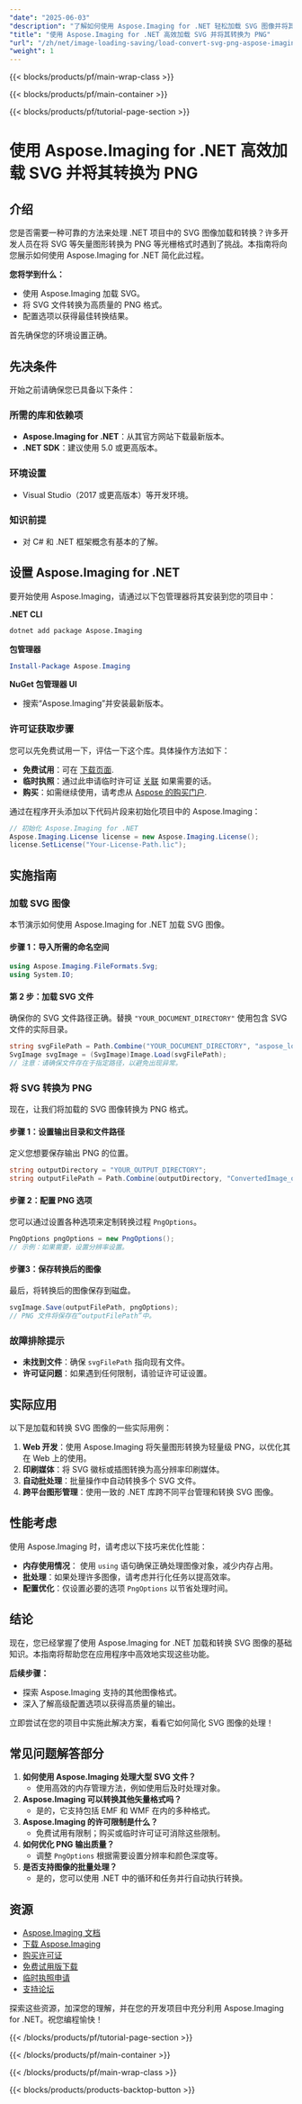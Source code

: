 ```yaml
---
"date": "2025-06-03"
"description": "了解如何使用 Aspose.Imaging for .NET 轻松加载 SVG 图像并将其转换为 PNG 格式。立即增强您的 .NET 应用程序。"
"title": "使用 Aspose.Imaging for .NET 高效加载 SVG 并将其转换为 PNG"
"url": "/zh/net/image-loading-saving/load-convert-svg-png-aspose-imaging-dotnet/"
"weight": 1
---
```


{{< blocks/products/pf/main-wrap-class >}}

{{< blocks/products/pf/main-container >}}

{{< blocks/products/pf/tutorial-page-section >}}
# 使用 Aspose.Imaging for .NET 高效加载 SVG 并将其转换为 PNG

## 介绍

您是否需要一种可靠的方法来处理 .NET 项目中的 SVG 图像加载和转换？许多开发人员在将 SVG 等矢量图形转换为 PNG 等光栅格式时遇到了挑战。本指南将向您展示如何使用 Aspose.Imaging for .NET 简化此过程。

**您将学到什么：**
- 使用 Aspose.Imaging 加载 SVG。
- 将 SVG 文件转换为高质量的 PNG 格式。
- 配置选项以获得最佳转换结果。

首先确保您的环境设置正确。

## 先决条件

开始之前请确保您已具备以下条件：

### 所需的库和依赖项
- **Aspose.Imaging for .NET**：从其官方网站下载最新版本。
- **.NET SDK**：建议使用 5.0 或更高版本。

### 环境设置
- Visual Studio（2017 或更高版本）等开发环境。

### 知识前提
- 对 C# 和 .NET 框架概念有基本的了解。

## 设置 Aspose.Imaging for .NET

要开始使用 Aspose.Imaging，请通过以下包管理器将其安装到您的项目中：

**.NET CLI**
```bash
dotnet add package Aspose.Imaging
```

**包管理器**
```powershell
Install-Package Aspose.Imaging
```

**NuGet 包管理器 UI**
- 搜索“Aspose.Imaging”并安装最新版本。

### 许可证获取步骤
您可以先免费试用一下，评估一下这个库。具体操作方法如下：
- **免费试用**：可在 [下载页面](https://releases。aspose.com/imaging/net/).
- **临时执照**：通过此申请临时许可证 [关联](https://purchase.aspose.com/temporary-license/) 如果需要的话。
- **购买**：如需继续使用，请考虑从 [Aspose 的购买门户](https://purchase。aspose.com/buy).

通过在程序开头添加以下代码片段来初始化项目中的 Aspose.Imaging：
```csharp
// 初始化 Aspose.Imaging for .NET
Aspose.Imaging.License license = new Aspose.Imaging.License();
license.SetLicense("Your-License-Path.lic");
```

## 实施指南

### 加载 SVG 图像

本节演示如何使用 Aspose.Imaging for .NET 加载 SVG 图像。

#### 步骤 1：导入所需的命名空间
```csharp
using Aspose.Imaging.FileFormats.Svg;
using System.IO;
```

#### 第 2 步：加载 SVG 文件
确保你的 SVG 文件路径正确。替换 `"YOUR_DOCUMENT_DIRECTORY"` 使用包含 SVG 文件的实际目录。
```csharp
string svgFilePath = Path.Combine("YOUR_DOCUMENT_DIRECTORY", "aspose_logo.svg");
SvgImage svgImage = (SvgImage)Image.Load(svgFilePath);
// 注意：请确保文件存在于指定路径，以避免出现异常。
```

### 将 SVG 转换为 PNG
现在，让我们将加载的 SVG 图像转换为 PNG 格式。

#### 步骤 1：设置输出目录和文件路径
定义您想要保存输出 PNG 的位置。
```csharp
string outputDirectory = "YOUR_OUTPUT_DIRECTORY";
string outputFilePath = Path.Combine(outputDirectory, "ConvertedImage_out.png");
```

#### 步骤 2：配置 PNG 选项
您可以通过设置各种选项来定制转换过程 `PngOptions`。
```csharp
PngOptions pngOptions = new PngOptions();
// 示例：如果需要，设置分辨率设置。
```

#### 步骤3：保存转换后的图像
最后，将转换后的图像保存到磁盘。
```csharp
svgImage.Save(outputFilePath, pngOptions);
// PNG 文件将保存在“outputFilePath”中。
```

### 故障排除提示
- **未找到文件**：确保 `svgFilePath` 指向现有文件。
- **许可证问题**：如果遇到任何限制，请验证许可证设置。

## 实际应用

以下是加载和转换 SVG 图像的一些实际用例：
1. **Web 开发**：使用 Aspose.Imaging 将矢量图形转换为轻量级 PNG，以优化其在 Web 上的使用。
2. **印刷媒体**：将 SVG 徽标或插图转换为高分辨率印刷媒体。
3. **自动批处理**：批量操作中自动转换多个 SVG 文件。
4. **跨平台图形管理**：使用一致的 .NET 库跨不同平台管理和转换 SVG 图像。

## 性能考虑
使用 Aspose.Imaging 时，请考虑以下技巧来优化性能：
- **内存使用情况**： 使用 `using` 语句确保正确处理图像对象，减少内存占用。
- **批处理**：如果处理许多图像，请考虑并行化任务以提高效率。
- **配置优化**：仅设置必要的选项 `PngOptions` 以节省处理时间。

## 结论
现在，您已经掌握了使用 Aspose.Imaging for .NET 加载和转换 SVG 图像的基础知识。本指南将帮助您在应用程序中高效地实现这些功能。

**后续步骤：**
- 探索 Aspose.Imaging 支持的其他图像格式。
- 深入了解高级配置选项以获得高质量的输出。

立即尝试在您的项目中实施此解决方案，看看它如何简化 SVG 图像的处理！

## 常见问题解答部分
1. **如何使用 Aspose.Imaging 处理大型 SVG 文件？**
   - 使用高效的内存管理方法，例如使用后及时处理对象。
2. **Aspose.Imaging 可以转换其他矢量格式吗？**
   - 是的，它支持包括 EMF 和 WMF 在内的多种格式。
3. **Aspose.Imaging 的许可限制是什么？**
   - 免费试用有限制；购买或临时许可证可消除这些限制。
4. **如何优化 PNG 输出质量？**
   - 调整 `PngOptions` 根据需要设置分辨率和颜色深度等。
5. **是否支持图像的批量处理？**
   - 是的，您可以使用 .NET 中的循环和任务并行自动执行转换。

## 资源
- [Aspose.Imaging 文档](https://reference.aspose.com/imaging/net/)
- [下载 Aspose.Imaging](https://releases.aspose.com/imaging/net/)
- [购买许可证](https://purchase.aspose.com/buy)
- [免费试用版下载](https://releases.aspose.com/imaging/net/)
- [临时执照申请](https://purchase.aspose.com/temporary-license/)
- [支持论坛](https://forum.aspose.com/c/imaging/10)

探索这些资源，加深您的理解，并在您的开发项目中充分利用 Aspose.Imaging for .NET。祝您编程愉快！

{{< /blocks/products/pf/tutorial-page-section >}}

{{< /blocks/products/pf/main-container >}}

{{< /blocks/products/pf/main-wrap-class >}}

{{< blocks/products/products-backtop-button >}}